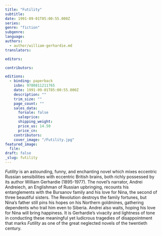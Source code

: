 ```yaml
---
title: "Futility"
subtitle:
date: 1991-09-01T05:00:55.000Z
series:
genre: "fiction"
subgenre:
language:
authors:
  - author/william-gerhardie.md
translators:

editors:

contributors:

editions:
  - binding: paperback
    isbn: 9780811211765
    date: 1991-09-01T05:00:55.000Z
    description: ""
    trim_size: ""
    page_count: ""
    sales_data:
      forsale: false
      saleprice:
      shipping_weight:
      price_us: 14.50
      price_cn:
    contributors:
    cover_image: "/Futility.jpg"
featured_image:
  file:
draft: false
_slug: futility
---
```


_Futility_ is an astounding, funny, and enchanting novel which mixes eccentric Russian sensibilities with eccentric British brains, both richly possessed by its author William Gerhardie (1895-1977). The novel’s narrator, Andrei Andreiech, an Englishman of Russian upbringing, recounts his entanglements with the Bursanov family and his love for Nina, the second of three beautiful sisters. The Revolution destroys the family fortunes, but Nina’s father still pins his hopes on his Northern goldmines, gathering dependents who trail him even to Siberia. Andrei also waits, hoping his love for Nina will bring happiness. It is Gerhardie’s vivacity and lightness of tone in conducting these meaningful yet ludicrous tragedies of disappointment that marks _Futility_ as one of the great neglected novels of the twentieth century.

